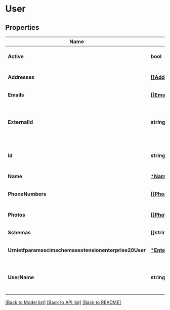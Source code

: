 # User

## Properties
Name | Type | Description | Notes
------------ | ------------- | ------------- | -------------
**Active** | **bool** | user status | [optional] [default to null]
**Addresses** | [**[]Address**](Address.md) |  | [optional] [default to null]
**Emails** | [**[]Email**](Email.md) |  | [default to null]
**ExternalId** | **string** | external unique resource id defined by provisioning client | [optional] [default to null]
**Id** | **string** | unique resource id defined by RingCentral | [optional] [default to null]
**Name** | [***Name**](Name.md) |  | [default to null]
**PhoneNumbers** | [**[]PhoneNumber**](PhoneNumber.md) |  | [optional] [default to null]
**Photos** | [**[]Photo**](Photo.md) |  | [optional] [default to null]
**Schemas** | **[]string** |  | [default to null]
**Urnietfparamsscimschemasextensionenterprise20User** | [***EnterpriseUser**](EnterpriseUser.md) |  | [optional] [default to null]
**UserName** | **string** | MUST be same as work type email address | [default to null]

[[Back to Model list]](../README.md#documentation-for-models) [[Back to API list]](../README.md#documentation-for-api-endpoints) [[Back to README]](../README.md)


